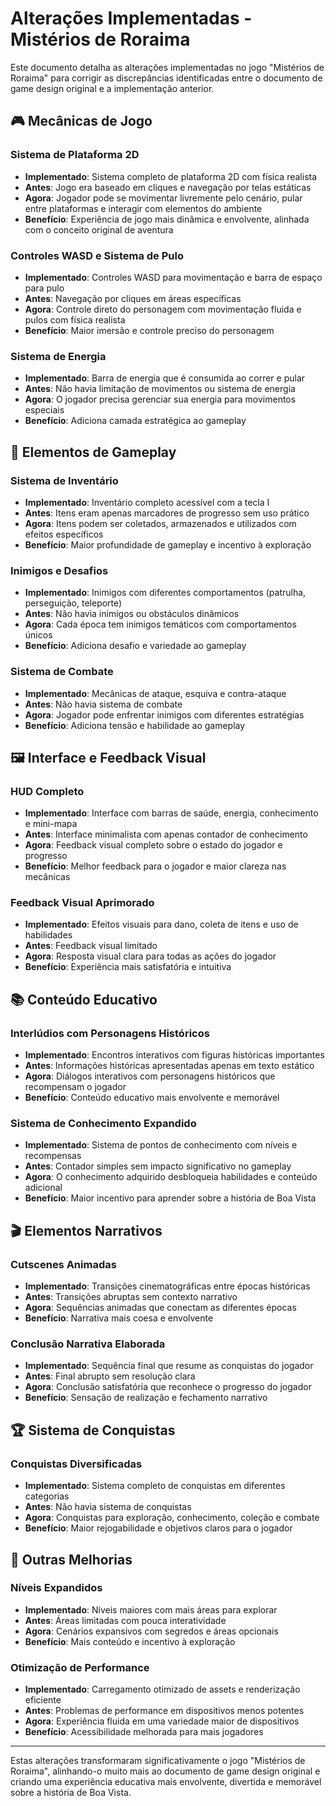 # Alterações Implementadas - Mistérios de Roraima

Este documento detalha as alterações implementadas no jogo "Mistérios de Roraima" para corrigir as discrepâncias identificadas entre o documento de game design original e a implementação anterior.

## 🎮 Mecânicas de Jogo

### Sistema de Plataforma 2D
- **Implementado**: Sistema completo de plataforma 2D com física realista
- **Antes**: Jogo era baseado em cliques e navegação por telas estáticas
- **Agora**: Jogador pode se movimentar livremente pelo cenário, pular entre plataformas e interagir com elementos do ambiente
- **Benefício**: Experiência de jogo mais dinâmica e envolvente, alinhada com o conceito original de aventura

### Controles WASD e Sistema de Pulo
- **Implementado**: Controles WASD para movimentação e barra de espaço para pulo
- **Antes**: Navegação por cliques em áreas específicas
- **Agora**: Controle direto do personagem com movimentação fluida e pulos com física realista
- **Benefício**: Maior imersão e controle preciso do personagem

### Sistema de Energia
- **Implementado**: Barra de energia que é consumida ao correr e pular
- **Antes**: Não havia limitação de movimentos ou sistema de energia
- **Agora**: O jogador precisa gerenciar sua energia para movimentos especiais
- **Benefício**: Adiciona camada estratégica ao gameplay

## 🎯 Elementos de Gameplay

### Sistema de Inventário
- **Implementado**: Inventário completo acessível com a tecla I
- **Antes**: Itens eram apenas marcadores de progresso sem uso prático
- **Agora**: Itens podem ser coletados, armazenados e utilizados com efeitos específicos
- **Benefício**: Maior profundidade de gameplay e incentivo à exploração

### Inimigos e Desafios
- **Implementado**: Inimigos com diferentes comportamentos (patrulha, perseguição, teleporte)
- **Antes**: Não havia inimigos ou obstáculos dinâmicos
- **Agora**: Cada época tem inimigos temáticos com comportamentos únicos
- **Benefício**: Adiciona desafio e variedade ao gameplay

### Sistema de Combate
- **Implementado**: Mecânicas de ataque, esquiva e contra-ataque
- **Antes**: Não havia sistema de combate
- **Agora**: Jogador pode enfrentar inimigos com diferentes estratégias
- **Benefício**: Adiciona tensão e habilidade ao gameplay

## 🖼️ Interface e Feedback Visual

### HUD Completo
- **Implementado**: Interface com barras de saúde, energia, conhecimento e mini-mapa
- **Antes**: Interface minimalista com apenas contador de conhecimento
- **Agora**: Feedback visual completo sobre o estado do jogador e progresso
- **Benefício**: Melhor feedback para o jogador e maior clareza nas mecânicas

### Feedback Visual Aprimorado
- **Implementado**: Efeitos visuais para dano, coleta de itens e uso de habilidades
- **Antes**: Feedback visual limitado
- **Agora**: Resposta visual clara para todas as ações do jogador
- **Benefício**: Experiência mais satisfatória e intuitiva

## 📚 Conteúdo Educativo

### Interlúdios com Personagens Históricos
- **Implementado**: Encontros interativos com figuras históricas importantes
- **Antes**: Informações históricas apresentadas apenas em texto estático
- **Agora**: Diálogos interativos com personagens históricos que recompensam o jogador
- **Benefício**: Conteúdo educativo mais envolvente e memorável

### Sistema de Conhecimento Expandido
- **Implementado**: Sistema de pontos de conhecimento com níveis e recompensas
- **Antes**: Contador simples sem impacto significativo no gameplay
- **Agora**: O conhecimento adquirido desbloqueia habilidades e conteúdo adicional
- **Benefício**: Maior incentivo para aprender sobre a história de Boa Vista

## 🎬 Elementos Narrativos

### Cutscenes Animadas
- **Implementado**: Transições cinematográficas entre épocas históricas
- **Antes**: Transições abruptas sem contexto narrativo
- **Agora**: Sequências animadas que conectam as diferentes épocas
- **Benefício**: Narrativa mais coesa e envolvente

### Conclusão Narrativa Elaborada
- **Implementado**: Sequência final que resume as conquistas do jogador
- **Antes**: Final abrupto sem resolução clara
- **Agora**: Conclusão satisfatória que reconhece o progresso do jogador
- **Benefício**: Sensação de realização e fechamento narrativo

## 🏆 Sistema de Conquistas

### Conquistas Diversificadas
- **Implementado**: Sistema completo de conquistas em diferentes categorias
- **Antes**: Não havia sistema de conquistas
- **Agora**: Conquistas para exploração, conhecimento, coleção e combate
- **Benefício**: Maior rejogabilidade e objetivos claros para o jogador

## 🧩 Outras Melhorias

### Níveis Expandidos
- **Implementado**: Níveis maiores com mais áreas para explorar
- **Antes**: Áreas limitadas com pouca interatividade
- **Agora**: Cenários expansivos com segredos e áreas opcionais
- **Benefício**: Mais conteúdo e incentivo à exploração

### Otimização de Performance
- **Implementado**: Carregamento otimizado de assets e renderização eficiente
- **Antes**: Problemas de performance em dispositivos menos potentes
- **Agora**: Experiência fluida em uma variedade maior de dispositivos
- **Benefício**: Acessibilidade melhorada para mais jogadores

---

Estas alterações transformaram significativamente o jogo "Mistérios de Roraima", alinhando-o muito mais ao documento de game design original e criando uma experiência educativa mais envolvente, divertida e memorável sobre a história de Boa Vista.

